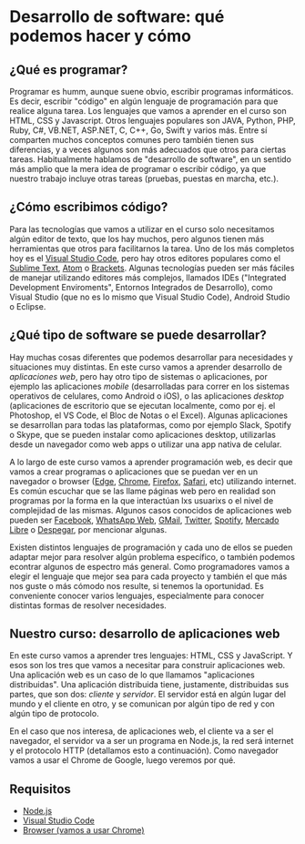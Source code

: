 # Desarrollo de software: qué podemos hacer y cómo

## ¿Qué es programar?

Programar es humm, aunque suene obvio, escribir programas informáticos. Es decir, escribir "código" en algún lenguaje de programación para que realice alguna tarea. Los lenguajes que vamos a aprender en el curso son HTML, CSS y Javascript. Otros lenguajes populares son JAVA, Python, PHP, Ruby, C#, VB.NET, ASP.NET, C, C++, Go, Swift y varios más. Entre sí comparten muchos conceptos comunes pero también tienen sus diferencias, y a veces algunos son más adecuados que otros para ciertas tareas. Habitualmente hablamos de "desarrollo de software", en un sentido más amplio que la mera idea de programar o escribir código, ya que nuestro trabajo incluye otras tareas (pruebas, puestas en marcha, etc.).

## ¿Cómo escribimos código?

Para las tecnologías que vamos a utilizar en el curso solo necesitamos algún editor de texto, que los hay muchos, pero algunos tienen más herramientas que otros para facilitarnos la tarea. Uno de los más completos hoy es el [Visual Studio Code](https://code.visualstudio.com/), pero hay otros editores populares como el [Sublime Text](https://www.sublimetext.com/), [Atom](https://atom.io/) o [Brackets](http://brackets.io/). Algunas tecnologías pueden ser más fáciles de manejar utilizando editores más complejos, llamados IDEs ("Integrated Development Enviroments", Entornos Integrados de Desarrollo), como Visual Studio (que no es lo mismo que Visual Studio Code), Android Studio o Eclipse.

## ¿Qué tipo de software se puede desarrollar?

Hay muchas cosas diferentes que podemos desarrollar para necesidades y situaciones muy distintas. En este curso vamos a aprender desarrollo de *aplicaciones web*, pero hay otro tipo de sistemas o aplicaciones, por ejemplo las aplicaciones *mobile* (desarrolladas para correr en los sistemas operativos de celulares, como Android o iOS), o las aplicaciones *desktop* (aplicaciones de escritorio que se ejecutan localmente, como por ej. el Photoshop, el VS Code, el Bloc de Notas o el Excel). Algunas aplicaciones se desarrollan para todas las plataformas, como por ejemplo Slack, Spotify o Skype, que se pueden instalar como aplicaciones desktop, utilizarlas desde un navegador como web apps o utilizar una app nativa de celular.

A lo largo de este curso vamos a aprender programación web, es decir que vamos a crear programas o aplicaciones que se puedan ver en un navegador o browser ([Edge](https://www.microsoft.com/en-us/edge), [Chrome](https://www.google.es/chrome/browser/desktop/index.html), [Firefox](https://www.mozilla.org/es-AR/firefox/new/), [Safari](https://support.apple.com/downloads/safari), etc) utilizando internet. Es común escuchar que se las llame páginas web pero en realidad son programas por la forma en la que interactúan lxs usuarixs o el nivel de complejidad de las mismas. Algunos casos conocidos de aplicaciones web pueden ser [Facebook](https://www.facebook.com/), [WhatsApp Web](https://web.whatsapp.com/), [GMail](https://mail.google.com/), [Twitter](https://twitter.com/), [Spotify](https://www.spotify.com), [Mercado Libre](https://www.mercadolibre.com.ar/) o [Despegar](https://www.despegar.com.ar/), por mencionar algunas.

Existen distintos lenguajes de programación y cada uno de ellos se pueden adaptar mejor para resolver algún problema específico, o también podemos econtrar algunos de espectro más general. Como programadores vamos a elegir el lenguaje que mejor sea para cada proyecto y también el que más nos guste o más cómodo nos resulte, si tenemos la oportunidad. Es conveniente conocer varios lenguajes, especialmente para conocer distintas formas de resolver necesidades.

## Nuestro curso: desarrollo de aplicaciones web

En este curso vamos a aprender tres lenguajes: HTML, CSS y JavaScript. Y esos son los tres que vamos a necesitar para construir aplicaciones web. Una aplicación web es un caso de lo que llamamos "aplicaciones distribuidas". Una aplicación distribuida tiene, justamente, distribuidas sus partes, que son dos: _cliente_ y _servidor_. El servidor está en algún lugar del mundo y el cliente en otro, y se comunican por algún tipo de red y con algún tipo de protocolo.

En el caso que nos interesa, de aplicaciones web, el cliente va a ser el navegador, el servidor va a ser un programa en Node.js, la red será internet y el protocolo HTTP (detallamos esto a continuación). Como navegador vamos a usar el Chrome de Google, luego veremos por qué.


## Requisitos
* [Node.js](https://nodejs.org/es/download)
* [Visual Studio Code](https://code.visualstudio.com)
* [Browser (vamos a usar Chrome)](https://www.google.com/chrome/browser/desktop/index.html)
